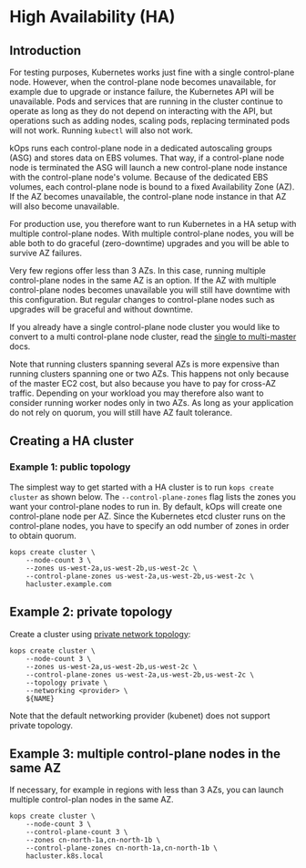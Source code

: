 # High Availability (HA)

## Introduction

For testing purposes, Kubernetes works just fine with a single control-plane node. However, when the control-plane node becomes unavailable, for example due to upgrade or instance failure, the Kubernetes API will be unavailable. Pods and services that are running in the cluster continue to operate as long as they do not depend on interacting with the API, but operations such as adding nodes, scaling pods, replacing terminated pods will not work. Running `kubectl` will also not work. 

kOps runs each control-plane node in a dedicated autoscaling groups (ASG) and stores data on EBS volumes. That way, if a control-plane node node is terminated the ASG will launch a new control-plane node instance with the control-plane node's volume. Because of the dedicated EBS volumes, each control-plane node is bound to a fixed Availability Zone (AZ). If the AZ becomes unavailable, the control-plane node instance in that AZ will also become unavailable.

For production use, you therefore want to run Kubernetes in a HA setup with multiple control-plane nodes. With multiple control-plane nodes, you will be able both to do graceful (zero-downtime) upgrades and you will be able to survive AZ failures.

Very few regions offer less than 3 AZs. In this case, running multiple control-plane nodes in the same AZ is an option. If the AZ with multiple control-plane nodes becomes unavailable you will still have downtime with this configuration. But regular changes to control-plane nodes such as upgrades will be graceful and without downtime.

If you already have a single control-plane node cluster you would like to convert to a multi control-plane node cluster, read the [single to multi-master](../single-to-multi-master.md) docs.

Note that running clusters spanning several AZs is more expensive than running clusters spanning one or two AZs. This happens not only because of the master EC2 cost, but also because you have to pay for cross-AZ traffic. Depending on your workload you may therefore also want to consider running worker nodes only in two AZs. As long as your application do not rely on quorum, you will still have AZ fault tolerance.

## Creating a HA cluster

### Example 1: public topology

The simplest way to get started with a HA cluster is to run `kops create cluster` as shown below. The `--control-plane-zones` flag lists the zones you want your control-plane nodes
to run in. By default, kOps will create one control-plane node per AZ. Since the Kubernetes etcd cluster runs on the control-plane nodes, you have to specify an odd number of zones in order to obtain quorum.

```
kops create cluster \
    --node-count 3 \
    --zones us-west-2a,us-west-2b,us-west-2c \
    --control-plane-zones us-west-2a,us-west-2b,us-west-2c \
    hacluster.example.com
```

## Example 2: private topology

Create a cluster using [private network topology](../topology.md):

```
kops create cluster \
    --node-count 3 \
    --zones us-west-2a,us-west-2b,us-west-2c \
    --control-plane-zones us-west-2a,us-west-2b,us-west-2c \
    --topology private \
    --networking <provider> \
    ${NAME}
```

Note that the default networking provider (kubenet) does not support private topology.

## Example 3: multiple control-plane nodes in the same AZ

If necessary, for example in regions with less than 3 AZs, you can launch multiple control-plan nodes in the same AZ.

```
kops create cluster \
    --node-count 3 \
    --control-plane-count 3 \
    --zones cn-north-1a,cn-north-1b \
    --control-plane-zones cn-north-1a,cn-north-1b \
    hacluster.k8s.local
```

